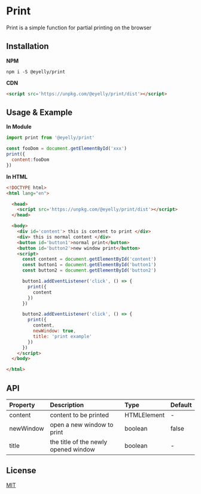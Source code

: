 # Print

Print is a simple function for partial printing on the browser

## Installation

**NPM**

```
npm i -S @eyelly/print
```

**CDN**
```html
<script src='https://unpkg.com/@eyelly/print/dist'></script>
```

## Usage & Example

**In Module**
```javascript
import print from '@eyelly/print'

const fooDom = document.getElementById('xxx')
print({
  content:fooDom
})
```
**In HTML**
```HTML
<!DOCTYPE html>
<html lang="en">

  <head>
    <script src='https://unpkg.com/@eyelly/print/dist'></script>
  </head>

  <body>
    <div id='content'> this is content to print </div>
    <div> this is normal content </div>
    <button id='button1'>normal print</button>
    <button id='button2'>new window print</button>
    <script>
      const content = document.getElementById('content')
      const button1 = document.getElementById('button1')
      const button2 = document.getElementById('button2')

      button1.addEventListener('click', () => {
        print({
          content
        })
      })

      button2.addEventListener('click', () => {
        print({
          content,
          newWindow: true,
          title: 'print example'
        })
      })
    </script>
  </body>

</html>
```
## API

| Property  | Description                          | Type        | Default |
| :-------- | :----------------------------------- | :---------- | :------ |
| content   | content to be printed                | HTMLElement | -       |
| newWindow | open a new window to print           | boolean     | false   |
| title     | the title of the newly opened window | boolean     | -       |

## License

[MIT]()
